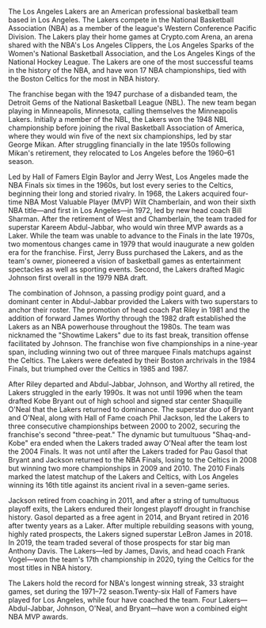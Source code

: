 The Los Angeles Lakers are an American professional basketball team based in Los Angeles. The Lakers compete in the National Basketball Association (NBA) as a member of the league's Western Conference Pacific Division. The Lakers play their home games at Crypto.com Arena, an arena shared with the NBA's Los Angeles Clippers, the Los Angeles Sparks of the Women's National Basketball Association, and the Los Angeles Kings of the National Hockey League. The Lakers are one of the most successful teams in the history of the NBA, and have won 17 NBA championships, tied with the Boston Celtics for the most in NBA history.

The franchise began with the 1947 purchase of a disbanded team, the Detroit Gems of the National Basketball League (NBL). The new team began playing in Minneapolis, Minnesota, calling themselves the Minneapolis Lakers. Initially a member of the NBL, the Lakers won the 1948 NBL championship before joining the rival Basketball Association of America, where they would win five of the next six championships, led by star George Mikan. After struggling financially in the late 1950s following Mikan's retirement, they relocated to Los Angeles before the 1960–61 season.

Led by Hall of Famers Elgin Baylor and Jerry West, Los Angeles made the NBA Finals six times in the 1960s, but lost every series to the Celtics, beginning their long and storied rivalry. In 1968, the Lakers acquired four-time NBA Most Valuable Player (MVP) Wilt Chamberlain, and won their sixth NBA title—and first in Los Angeles—in 1972, led by new head coach Bill Sharman. After the retirement of West and Chamberlain, the team traded for superstar Kareem Abdul-Jabbar, who would win three MVP awards as a Laker. While the team was unable to advance to the Finals in the late 1970s, two momentous changes came in 1979 that would inaugurate a new golden era for the franchise. First, Jerry Buss purchased the Lakers, and as the team's owner, pioneered a vision of basketball games as entertainment spectacles as well as sporting events. Second, the Lakers drafted Magic Johnson first overall in the 1979 NBA draft.

The combination of Johnson, a passing prodigy point guard, and a dominant center in Abdul-Jabbar provided the Lakers with two superstars to anchor their roster. The promotion of head coach Pat Riley in 1981 and the addition of forward James Worthy through the 1982 draft established the Lakers as an NBA powerhouse throughout the 1980s. The team was nicknamed the "Showtime Lakers" due to its fast break, transition offense facilitated by Johnson. The franchise won five championships in a nine-year span, including winning two out of three marquee Finals matchups against the Celtics. The Lakers were defeated by their Boston archrivals in the 1984 Finals, but triumphed over the Celtics in 1985 and 1987.

After Riley departed and Abdul-Jabbar, Johnson, and Worthy all retired, the Lakers struggled in the early 1990s. It was not until 1996 when the team drafted Kobe Bryant out of high school and signed star center Shaquille O'Neal that the Lakers returned to dominance. The superstar duo of Bryant and O'Neal, along with Hall of Fame coach Phil Jackson, led the Lakers to three consecutive championships between 2000 to 2002, securing the franchise's second "three-peat." The dynamic but tumultuous "Shaq-and-Kobe" era ended when the Lakers traded away O'Neal after the team lost the 2004 Finals. It was not until after the Lakers traded for Pau Gasol that Bryant and Jackson returned to the NBA Finals, losing to the Celtics in 2008 but winning two more championships in 2009 and 2010. The 2010 Finals marked the latest matchup of the Lakers and Celtics, with Los Angeles winning its 16th title against its ancient rival in a seven-game series.

Jackson retired from coaching in 2011, and after a string of tumultuous playoff exits, the Lakers endured their longest playoff drought in franchise history. Gasol departed as a free agent in 2014, and Bryant retired in 2016 after twenty years as a Laker. After multiple rebuilding seasons with young, highly rated prospects, the Lakers signed superstar LeBron James in 2018. In 2019, the team traded several of those prospects for star big man Anthony Davis. The Lakers—led by James, Davis, and head coach Frank Vogel—won the team's 17th championship in 2020, tying the Celtics for the most titles in NBA history.

The Lakers hold the record for NBA's longest winning streak, 33 straight games, set during the 1971–72 season.Twenty-six Hall of Famers have played for Los Angeles, while four have coached the team. Four Lakers—Abdul-Jabbar, Johnson, O'Neal, and Bryant—have won a combined eight NBA MVP awards.
